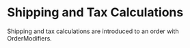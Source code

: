 # Shipping and Tax Calculations

Shipping and tax calculations are introduced to an order with OrderModifiers.